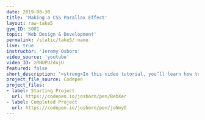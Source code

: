 ```yaml
---
date: 2019-08-30
title: 'Making a CSS Parallax Effect'
layout: raw-take5
gym_ID: 5001
topic: 'Web Design & Development'
permalink: /static/take5/:name
live: true
instructor: 'Jeremy Osborn'
video_source: 'youtube'
video_ID: zRNUPU2dujU
featured: false
short_description: "<strong>In this video tutorial, you’ll learn how to lorem your ipsum with CSS.</strong> Lorem ipsum dolor sit amet, consetetur sadipscing elitr, sed diam nonumy eirmod tempor invidunt ut labore et dolore magna aliquyam erat, sed diam voluptua."
project_file_source: Codepen
project_files:
- label: Starting Project
  url: https://codepen.io/josborn/pen/BebXer
- label: Completed Project
  url: https://codepen.io/josborn/pen/joNmyO
---
```

